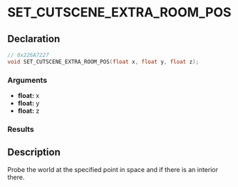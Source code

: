# SET_CUTSCENE_EXTRA_ROOM_POS

## Declaration
```cpp
// 0x226A7227
void SET_CUTSCENE_EXTRA_ROOM_POS(float x, float y, float z);
```

### Arguments
- **float:** x
- **float:** y
- **float:** z

### Results

## Description
Probe the world at the specified point in space and if there is an interior there.